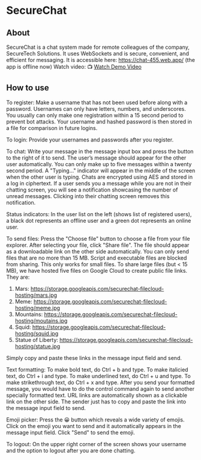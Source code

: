 # SecureChat

## About
SecureChat is a chat system made for remote colleagues of the company, SecureTech Solutions. It uses WebSockets and is secure, convenient, and efficient for messaging. It is accessible here: https://chat-455.web.app/ (the app is offline now)
Watch video: 📺 [Watch Demo Video](https://youtu.be/i_Vd8bK311E?si=A0dvpieaxa6JWONM)

## How to use
To register: Make a username that has not been used before along with a password. Usernames can only have letters, numbers, and underscores. You usually can only make one registration within a 15 second period to prevent bot attacks. Your username and hashed password is then stored in a file for comparison in future logins.

To login: Provide your usernames and passwords after you register. 

To chat: Write your message in the message input box and press the button to the right of it to send. The user’s message should appear for the other user automatically. You can only make up to five messages within a twenty second period. A "Typing..." indicator will appear in the middle of the screen when the other user is typing. Chats are encrypted using AES and stored in a log in ciphertext. If a user sends you a message while you are not in their chatting screen, you will see a notification showcasing the number of unread messages. Clicking into their chatting screen removes this notification.

Status indicators: In the user list on the left (shows list of registered users), a black dot represents an offline user and a green dot represents an online user. 

To send files: Press the "Choose file" button to choose a file from your file explorer. After selecting your file, click "Share file". The file should appear as a downloadable link on the other side automatically. You can only send files that are no more than 15 MB. Script and executable files are blocked from sharing. 
This only works for small files. To share large files (but < 15 MB), we have hosted five files on Google Cloud to create public file links. They are:
1. Mars: https://storage.googleapis.com/securechat-filecloud-hosting/mars.jpg
2. Meme: https://storage.googleapis.com/securechat-filecloud-hosting/meme.jpg
3. Mountains: https://storage.googleapis.com/securechat-filecloud-hosting/moutains.jpg
4. Squid: https://storage.googleapis.com/securechat-filecloud-hosting/squid.jpg
5. Statue of Liberty: https://storage.googleapis.com/securechat-filecloud-hosting/statue.jpg

Simply copy and paste these links in the message input field and send.


Text formatting: To make bold text, do Ctrl + b and type. To make italicied text, do Ctrl + i and type. To make underlined text, do Ctrl + u and type. To make strikethrough text, do Ctrl + x and type. After you send your formatted message, you would have to do the control command again to send another specially formatted text. URL links are automatically shown as a clickable link on the other side. The sender just has to copy and paste the link into the message input field to send.

Emoji picker: Press the 😀 button which reveals a wide variety of emojis. Click on the emoji you want to send and it automatically appears in the message input field. Click "Send" to send the emoji.

To logout: On the upper right corner of the screen shows your username and the option to logout after you are done chatting.



